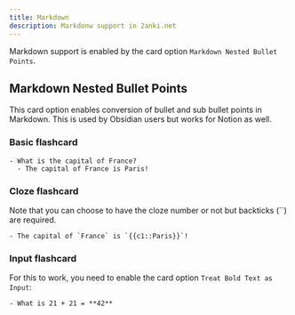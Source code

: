 ```yaml
---
title: Markdown
description: Markdonw support in 2anki.net
---
```


Markdown support is enabled by the card option `Markdown Nested Bullet Points`.

## Markdown Nested Bullet Points

This card option enables conversion of bullet and sub bullet points in Markdown. This is used by Obsidian users but works for Notion as well.

### Basic flashcard

```
- What is the capital of France?
  - The capital of France is Paris!
```

### Cloze flashcard

Note that you can choose to have the cloze number or not but backticks (``) are required.
```
- The capital of `France` is `{{c1::Paris}}`!
```

### Input flashcard

For this to work, you need to enable the card option `Treat Bold Text as Input`:

```
- What is 21 + 21 = **42**
```